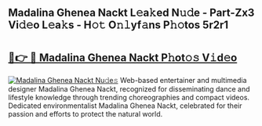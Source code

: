 ## Madalina Ghenea Nackt L𝚎a𝚔ed N𝚞𝚍e - Part-Zx3 Vi𝚍𝚎o L𝚎a𝚔s - H𝚘𝚝 O𝚗𝚕yf𝚊ns P𝚑𝚘tos 5r2r1

# <h2><a href="http://kfeb8r8.oniu.top/?m=Madalina+Ghenea+Nackt">🔗👉 🔴 Madalina Ghenea Nackt P𝚑ot𝚘𝚜 V𝚒d𝚎o</a></h2>

[![Madalina Ghenea Nackt Nu𝚍e𝚜](https://i.imgur.com/0qMVB7G.gif)](http://kfeb8r8.oniu.top/?m=Madalina+Ghenea+Nackt)
Web-based entertainer and multimedia designer Madalina Ghenea Nackt, recognized for disseminating dance and lifestyle knowledge through trending choreographies and compact videos. Dedicated environmentalist Madalina Ghenea Nackt, celebrated for their passion and efforts to protect the natural world.  
